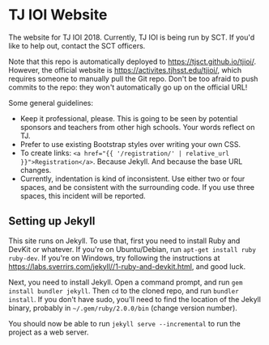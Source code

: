 # TJ IOI Website
The website for TJ IOI 2018. Currently, TJ IOI is being run by SCT. If you'd like to help out, contact the SCT officers.

Note that this repo is automatically deployed to https://tjsct.github.io/tjioi/. However, the official website is https://activites.tjhsst.edu/tjioi/, which requires someone to manually pull the Git repo. Don't be too afraid to push commits to the repo: they won't automatically go up on the official URL!

Some general guidelines:

* Keep it professional, please. This is going to be seen by potential sponsors and teachers from other high schools. Your words reflect on TJ.
* Prefer to use existing Bootstrap styles over writing your own CSS.
* To create links: `<a href="{{ '/registration/' | relative_url }}">Registration</a>`. Because Jekyll. And because the base URL changes.
* Currently, indentation is kind of inconsistent. Use either two or four spaces, and be consistent with the surrounding code. If you use three spaces, this incident will be reported.

## Setting up Jekyll
This site runs on Jekyll. To use that, first you need to install Ruby and DevKit or whatever. If you're on Ubuntu/Debian, run `apt-get install ruby ruby-dev`. If you're on Windows, try following the instructions at https://labs.sverrirs.com/jekyll//1-ruby-and-devkit.html, and good luck.

Next, you need to install Jekyll. Open a command prompt, and run `gem install bundler jekyll`. Then `cd` to the cloned repo, and run `bundler install`. If you don't have sudo, you'll need to find the location of the Jekyll binary, probably in `~/.gem/ruby/2.0.0/bin` (change version number).

You should now be able to run `jekyll serve --incremental` to run the project as a web server.
